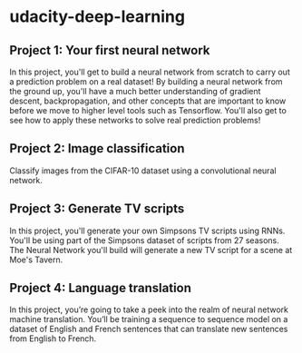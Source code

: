 # udacity-deep-learning

## Project 1: Your first neural network

In this project, you'll get to build a neural network from scratch to carry out a prediction problem on a real dataset! By building a neural network from the ground up, you'll have a much better understanding of gradient descent, backpropagation, and other concepts that are important to know before we move to higher level tools such as Tensorflow. You'll also get to see how to apply these networks to solve real prediction problems!

## Project 2: Image classification

Classify images from the CIFAR-10 dataset using a convolutional neural network.

## Project 3: Generate TV scripts

In this project, you'll generate your own Simpsons TV scripts using RNNs. You'll be using part of the Simpsons dataset of scripts from 27 seasons. The Neural Network you'll build will generate a new TV script for a scene at Moe's Tavern.

## Project 4: Language translation

In this project, you’re going to take a peek into the realm of neural network machine translation. You’ll be training a sequence to sequence model on a dataset of English and French sentences that can translate new sentences from English to French.


